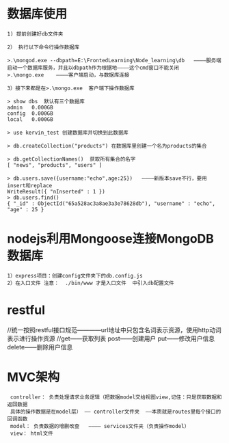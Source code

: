 # 数据库使用
    1) 提前创建好db文件夹

    2） 执行以下命令行操作数据库

    >.\mongod.exe --dbpath=E:\FrontedLearning\Node_learning\db   ————服务端启动一个数据库服务，并且以dbpath作为根据地————这个cmd窗口不能关闭
    >.\mongo.exe    ————客户端启动，与数据库连接

    3）接下来都是在>.\mongo.exe  客户端下操作数据库

    > show dbs  默认有三个数据库
    admin   0.000GB
    config  0.000GB
    local   0.000GB 

    > use kervin_test 创建数据库并切换到此数据库

    > db.createCollection("products") 在数据库里创建一个名为products的集合

    > db.getCollectionNames()  获取所有集合的名字
    [ "news", "products", "users" ]

    > db.users.save({username:"echo",age:25})   ————新版本save不行，要用insert和replace
    WriteResult({ "nInserted" : 1 })
    > db.users.find()
    { "_id" : ObjectId("65a528ac3a8ae3a3e78628db"), "username" : "echo", "age" : 25 }

# nodejs利用Mongoose连接MongoDB数据库
    1）express项目：创建config文件夹下的db.config.js
    2）在入口文件 注意：  ./bin/www 才是入口文件  中引入db配置文件

# restful
//统一按照restful接口规范————url地址中只包含名词表示资源，使用http动词表示进行操作资源
//get——获取列表 post——创建用户  put——修改用户信息  delete——删除用户信息

# MVC架构
     controller： 负责处理请求业务逻辑（把数据model交给视图view,记住：只是获取数据和返回数据
     具体的操作数据是在model层） —— controller文件夹  ——本质就是routes里每个接口的回调函数
     model： 负责数据的增删改查   ———— services文件夹（负责操作model）
     view： html文件

